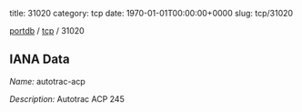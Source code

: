 title: 31020
category: tcp
date: 1970-01-01T00:00:00+0000
slug: tcp/31020

[portdb](/) / [tcp](/category/tcp.html) / 31020


## IANA Data

_Name:_ autotrac-acp

_Description:_ Autotrac ACP 245

